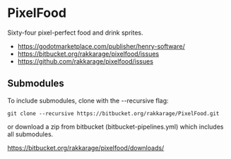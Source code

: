 # PixelFood

Sixty-four pixel-perfect food and drink sprites.

- <https://godotmarketplace.com/publisher/henry-software/>
- <https://bitbucket.org/rakkarage/pixelfood/issues>
- <https://github.com/rakkarage/pixelfood/issues>

## Submodules

To include submodules, clone with the --recursive flag:

`git clone --recursive https://bitbucket.org/rakkarage/PixelFood.git`

or download a zip from bitbucket (bitbucket-pipelines.yml) which includes all submodules.

<https://bitbucket.org/rakkarage/pixelfood/downloads/>

